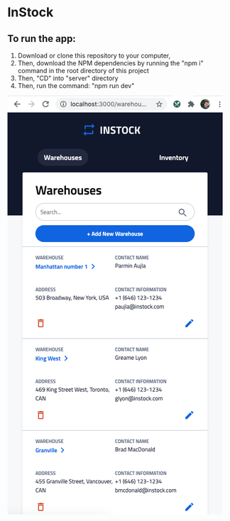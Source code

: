 # InStock

## To run the app:
1. Download or clone this repository to your computer,
2. Then, download the NPM dependencies by running the "npm i" command in the root directory of this project
3. Then, "CD" into "server" directory
4. Then, run the command: "npm run dev"

<img src='./screen_shot.png'></img>
